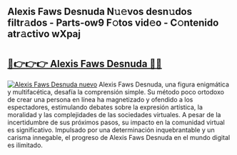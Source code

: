 ## Alexis Faws Desnuda N𝚞𝚎vos desn𝚞dos filtr𝚊dos - Parts-ow9 F𝚘tos vid𝚎o - C𝚘ntenido atr𝚊ctivo wXpaj

# <h2><a href="http://mb6zy1a.tromn.icu/?c=Alexis+Faws+Desnuda">🔗👉👉👉 Alexis Faws Desnuda 🔗🔗</a></h2>

[![Alexis Faws Desnuda nuevo](https://i.imgur.com/pEAQMta.gif)](http://mb6zy1a.tromn.icu/?c=Alexis+Faws+Desnuda)
Alexis Faws Desnuda, una figura enigmática y multifacética, desafía la comprensión simple. Su método poco ortodoxo de crear una persona en línea ha magnetizado y ofendido a los espectadores, estimulando debates sobre la expresión artística, la moralidad y las complejidades de las sociedades virtuales. A pesar de la incertidumbre de sus próximos pasos, su impacto en la comunidad virtual es significativo. Impulsado por una determinación inquebrantable y un carisma innegable, el progreso de Alexis Faws Desnuda en el mundo digital es ilimitado.
